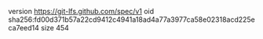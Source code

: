 version https://git-lfs.github.com/spec/v1
oid sha256:fd00d371b57a22cd9412c4941a18ad4a77a3977ca58e02318acd225eca7eed14
size 454
